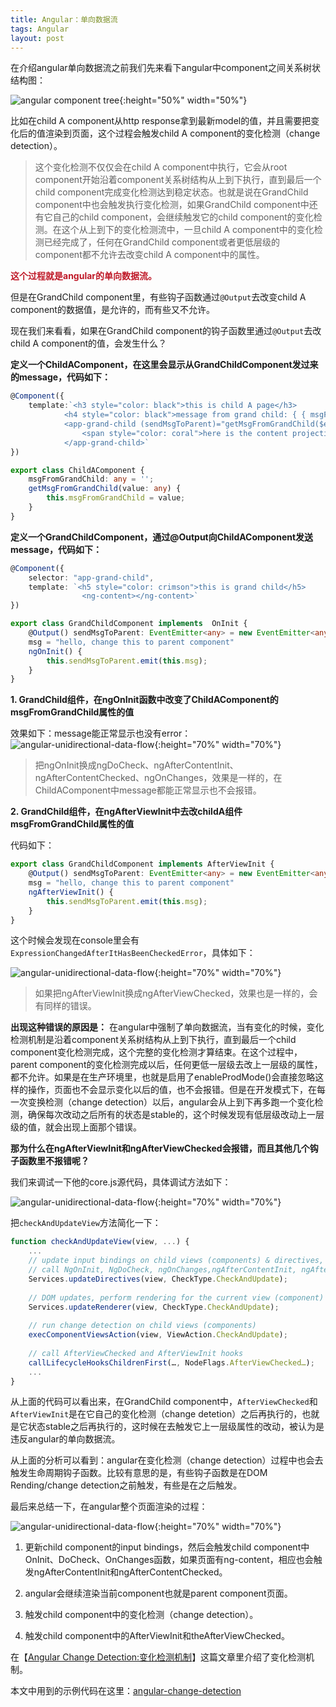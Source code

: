 ```yaml
---
title: Angular：单向数据流
tags: Angular
layout: post
---
```


在介绍angular单向数据流之前我们先来看下angular中component之间关系树状结构图：

![angular component tree](https://limeii.github.io/assets/images/posts/angular/angular-components-tree.png){:height="50%" width="50%"}

比如在child A component从http response拿到最新model的值，并且需要把变化后的值渲染到页面，这个过程会触发child A component的变化检测（change detection）。

<blockquote>
<p>
这个变化检测不仅仅会在child A component中执行，它会从root component开始沿着component关系树结构从上到下执行，直到最后一个child component完成变化检测达到稳定状态。也就是说在GrandChild component中也会触发执行变化检测，如果GrandChild component中还有它自己的child component，会继续触发它的child component的变化检测。在这个从上到下的变化检测流中，一旦child A component中的变化检测已经完成了，任何在GrandChild component或者更低层级的component都不允许去改变child A component中的属性。
</p>
</blockquote>

**<font color="#BF1827">这个过程就是angular的单向数据流。</font>**


但是在GrandChild component里，有些钩子函数通过```@Output```去改变child A component的数据值，是允许的，而有些又不允许。


现在我们来看看，如果在GrandChild component的钩子函数里通过```@Output```去改child A component的值，会发生什么？

**定义一个ChildAComponent，在这里会显示从GrandChildComponent发过来的message，代码如下：**

```ts
@Component({
    template:`<h3 style="color: black">this is child A page</h3>
            <h4 style="color: black">message from grand child: { { msgFromGrandChild } } </h4>
            <app-grand-child (sendMsgToParent)="getMsgFromGrandChild($event)">
                <span style="color: coral">here is the content projection</span>            
            </app-grand-child>`
})

export class ChildAComponent {
    msgFromGrandChild: any = '';
    getMsgFromGrandChild(value: any) {
        this.msgFromGrandChild = value;
    }
}
```

**定义一个GrandChildComponent，通过@Output向ChildAComponent发送message，代码如下：**

```ts
@Component({
    selector: "app-grand-child",
    template: `<h5 style="color: crimson">this is grand child</h5>
                <ng-content></ng-content>`
})

export class GrandChildComponent implements  OnInit {
    @Output() sendMsgToParent: EventEmitter<any> = new EventEmitter<any>();
    msg = "hello, change this to parent component"
    ngOnInit() {
        this.sendMsgToParent.emit(this.msg);
    }
}
```

**1. GrandChild组件，在ngOnInit函数中改变了ChildAComponent的msgFromGrandChild属性的值**

效果如下：message能正常显示也没有error：
![angular-unidirectional-data-flow](https://limeii.github.io/assets/images/posts/angular/angular-unidirectional-data-flow3.png){:height="70%" width="70%"}

<blockquote>
<p>
把ngOnInit换成ngDoCheck、ngAfterContentInit、ngAfterContentChecked、ngOnChanges，效果是一样的，在ChildAComponent中message都能正常显示也不会报错。
</p>
</blockquote>

**2. GrandChild组件，在ngAfterViewInit中去改childA组件msgFromGrandChild属性的值** 

代码如下：

```ts
export class GrandChildComponent implements AfterViewInit {
    @Output() sendMsgToParent: EventEmitter<any> = new EventEmitter<any>();
    msg = "hello, change this to parent component"
    ngAfterViewInit() {
        this.sendMsgToParent.emit(this.msg);
    }
}
```

这个时候会发现在console里会有```ExpressionChangedAfterItHasBeenCheckedError```，具体如下：

![angular-unidirectional-data-flow](https://limeii.github.io/assets/images/posts/angular/angular-unidirectional-data-flow5.png){:height="70%" width="70%"}

<blockquote>
<p>
如果把ngAfterViewInit换成ngAfterViewChecked，效果也是一样的，会有同样的错误。
</p>
</blockquote>

**出现这种错误的原因是：**
在angular中强制了单向数据流，当有变化的时候，变化检测机制是沿着component关系树结构从上到下执行，直到最后一个child component变化检测完成，这个完整的变化检测才算结束。在这个过程中，parent component的变化检测完成以后，任何更低一层级去改上一层级的属性，都不允许。如果是在生产环境里，也就是启用了enableProdMode()会直接忽略这样的操作，页面也不会显示变化以后的值，也不会报错。但是在开发模式下，在每一次变换检测（change detection）以后，angular会从上到下再多跑一个变化检测，确保每次改动之后所有的状态是stable的，这个时候发现有低层级改动上一层级的值，就会出现上面那个错误。

**那为什么在ngAfterViewInit和ngAfterViewChecked会报错，而且其他几个钩子函数里不报错呢？**

我们来调试一下他的core.js源代码，具体调试方法如下：

![angular-unidirectional-data-flow](https://limeii.github.io/assets/images/posts/angular/angular-unidirectional-data-flow06.gif){:height="70%" width="70%"}

把```checkAndUpdateView```方法简化一下：

```js
function checkAndUpdateView(view, ...) {
    ...       
    // update input bindings on child views (components) & directives,
    // call NgOnInit, NgDoCheck, ngOnChanges,ngAfterContentInit, ngAfterContentChecked hooks if needed
    Services.updateDirectives(view, CheckType.CheckAndUpdate);
    
    // DOM updates, perform rendering for the current view (component)
    Services.updateRenderer(view, CheckType.CheckAndUpdate);
    
    // run change detection on child views (components)
    execComponentViewsAction(view, ViewAction.CheckAndUpdate);
    
    // call AfterViewChecked and AfterViewInit hooks
    callLifecycleHooksChildrenFirst(…, NodeFlags.AfterViewChecked…);
    ...
}
```
从上面的代码可以看出来，在GrandChild component中，```AfterViewChecked```和```AfterViewInit```是在它自己的变化检测（change detetion）之后再执行的，也就是它状态stable之后再执行的，这时候在去触发它上一层级属性的改动，被认为是违反angular的单向数据流。


从上面的分析可以看到：angular在变化检测（change detection）过程中也会去触发生命周期钩子函数。比较有意思的是，有些钩子函数是在DOM Rending/change detection之前触发，有些是在之后触发。


最后来总结一下，在angular整个页面渲染的过程：

![angular-unidirectional-data-flow](https://limeii.github.io/assets/images/posts/angular/angular-unidirectional-data-flow7.png){:height="70%" width="70%"}

1. 更新child component的input bindings，然后会触发child component中OnInit、DoCheck、OnChanges函数，如果页面有ng-content，相应也会触发ngAfterContentInit和ngAfterContentChecked。

2. angular会继续渲染当前component也就是parent component页面。

3. 触发child component中的变化检测（change detection）。

4. 触发child component中的AfterViewInit和theAfterViewChecked。


在【[Angular Change Detection:变化检测机制](https://limeii.github.io/2019/06/angular-changedetection/)】这篇文章里介绍了变化检测机制。

本文中用到的示例代码在这里：[angular-change-detection](https://github.com/LiMeii/angular-change-detection)